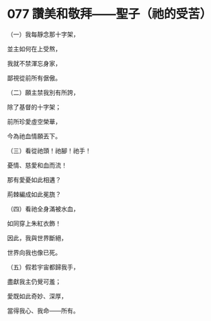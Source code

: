 # 077 讚美和敬拜——聖子（祂的受苦）

（一）我每靜念那十字架，

並主如何在上受熬，

我就不禁渾忘身家，

鄙視從前所有倨傲。

（二）願主禁我別有所誇，

除了基督的十字架；

前所珍愛虛空榮華，

今為祂血情願丟下。

（三）看從祂頭！祂腳！祂手！

憂情、慈愛和血而流！

那有愛憂如此相遘？

荊棘編成如此冕旒？

（四）看祂全身滿被水血，

如同穿上朱紅衣飾！

因此，我與世界斷絕，

世界向我也像已死。

（五）假若宇宙都歸我手，

盡獻我主仍覺可羞；

愛既如此奇妙、深厚，

當得我心、我命——所有。

